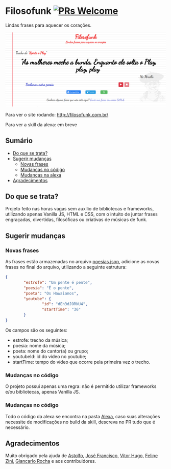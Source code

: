 # Filosofunk [![PRs Welcome](https://img.shields.io/badge/PRs-welcome-brightgreen.svg?style=flat-square)](http://makeapullrequest.com)
Lindas frases para aquecer os corações.

![Screenshot](img/screenshot.png?raw=true "Screenshot")

Para ver o site rodando: http://filosofunk.com.br/

Para ver a skill da alexa: em breve

## Sumário

* [Do que se trata?](#do-que-se-trata)
* [Sugerir mudanças](#sugerir-mudanças)
  * [Novas frases](#novas-frases)
  * [Mudanças no código](#mudanças-no-código)
  * [Mudanças na alexa](#mudanças-na-alexa)
* [Agradecimentos](#agradecimentos)

## Do que se trata?
Projeto feito nas horas vagas sem auxílio de bibliotecas e frameworks, utilizando apenas Vanilla JS, HTML e CSS, com o intuito de juntar frases engraçadas, divertidas, filosóficas ou criativas de músicas de funk.

## Sugerir mudanças

### Novas frases
As frases estão armazenadas no arquivo [poesias.json](https://github.com/IgorRozani/filosofunk/blob/master/poesias.json), adicione as novas frases no final do arquivo, utilizando a seguinte estrutura: 

```JSON
{
        "estrofe": "Um pente é pente",
        "poesia": "É o pente",
        "poeta": "Os Hawaianos",
        "youtube": {
                "id": "dEh3dJORNU4",
                "startTime": "36"
        }
}
```
Os campos são os seguintes:
- estrofe: trecho da música;
- poesia: nome da música;
- poeta: nome do cantor(a) ou grupo;
- youtubeId: id do vídeo no youtube;
- startTime: tempo do vídeo que ocorre pela primeira vez o trecho.

### Mudanças no código
O projeto possui apenas uma regra: não é permitido utilizar frameworks e/ou bibliotecas, apenas Vanilla JS.

### Mudanças no código
Todo o código da alexa se encontra na pasta [Alexa](), caso suas alterações necessite de modificações no build da skill, descreva no PR tudo que é necessário.

## Agradecimentos
Muito obrigado pela ajuda de [Astolfo](https://github.com/Astolfoho), [José Francisco](https://github.com/jfobaltazar), [Vitor Hugo](https://github.com/vitorlans), [Felipe Zini](https://github.com/felipezini), [Giancarlo Rocha](https://github.com/giancarlopro) e aos contribuidores.
